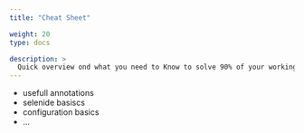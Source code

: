 ```yaml
---
title: "Cheat Sheet"

weight: 20
type: docs

description: >
  Quick overview ond what you need to Know to solve 90% of your working tasks
---
```


- usefull annotations
- selenide basiscs
- configuration basics
- ...
